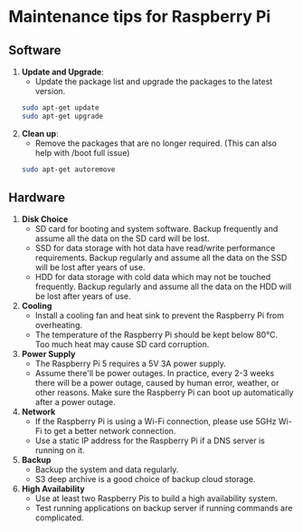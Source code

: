 # Maintenance tips for Raspberry Pi
## Software
1. **Update and Upgrade**:
    - Update the package list and upgrade the packages to the latest version.
    ```bash
    sudo apt-get update
    sudo apt-get upgrade
    ```
2. **Clean up**:
    - Remove the packages that are no longer required. (This can also help with /boot full issue)
    ```bash
    sudo apt-get autoremove
    ```
## Hardware
1. **Disk Choice**
   - SD card for booting and system software. Backup frequently and assume all the data on the SD card will be lost.
   - SSD for data storage with hot data have read/write performance requirements. Backup regularly and assume all the data on the SSD will be lost after years of use.
   - HDD for data storage with cold data which may not be touched frequently. Backup regularly and assume all the data on the HDD will be lost after years of use.
2. **Cooling**
   - Install a cooling fan and heat sink to prevent the Raspberry Pi from overheating.
   - The temperature of the Raspberry Pi should be kept below 80°C. Too much heat may cause SD card corruption.
3. **Power Supply**
   - The Raspberry Pi 5 requires a 5V 3A power supply.
   - Assume there'll be power outages. In practice, every 2-3 weeks there will be a power outage, caused by human error, weather, or other reasons. Make sure the Raspberry Pi can boot up automatically after a power outage.
4. **Network**
   - If the Raspberry Pi is using a Wi-Fi connection, please use 5GHz Wi-Fi to get a better network connection.
   - Use a static IP address for the Raspberry Pi if a DNS server is running on it. 
5. **Backup**
   - Backup the system and data regularly.
   - S3 deep archive is a good choice of backup cloud storage.
6. **High Availability**
   - Use at least two Raspberry Pis to build a high availability system.
   - Test running applications on backup server if running commands are complicated.

